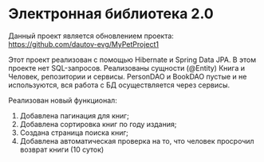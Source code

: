 # Электронная библиотека 2.0

Данный проект является обновлением проекта: https://github.com/dautov-evg/MyPetProject1

Этот проект реализован с помощью Hibernate и Spring Data JPA. В этом проекте нет SQL-запросов.
Реализованы сущности (@Entity) Книга и Человек, репозитории и сервисы.
PersonDAO и BookDAO пустые и не используются, вся работа с БД осуществляется через сервисы.


Реализован новый функционал:
1) Добавлена пагинация для книг;
2) Добавлена сортировка книг по году издания;
3) Создана страница поиска книг;
4) Добавлена автоматическая проверка на то, что человек просрочил возврат книги (10 суток)